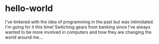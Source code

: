 # hello-world

I've tinkered with the idea of programming in the past but was intimidated. I'm going for it this time! Switching gears from banking
since I've always wanted to be more involved in computers and how they are changing the world around me...
